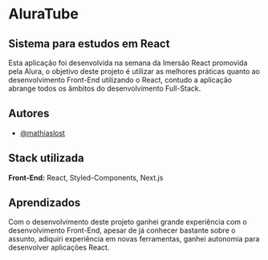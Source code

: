 # AluraTube

## Sistema para estudos em React

Esta aplicação foi desenvolvida na semana da Imersão React promovida pela Alura,
o objetivo deste projeto é utilizar as melhores práticas quanto ao desenvolvimento
Front-End utilizando o React, contudo a aplicação abrange todos os âmbitos do
desenvolvimento Full-Stack.

## Autores

- [@mathiaslost](https://github.com/mathiaslost)

## Stack utilizada

**Front-End:** React, Styled-Components, Next.js

## Aprendizados

Com o desenvolvimento deste projeto ganhei grande experiência com o desenvolvimento
Front-End, apesar de já conhecer bastante sobre o assunto, adiquiri experiência em novas
ferramentas, ganhei autonomia para desenvolver aplicações React.